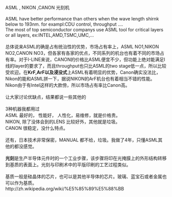 <p>ASML , NIKON ,CANON 光刻机<br /><br />ASML have better performance than others when the wave length shirnk below to 193nm. for exampl:CDU control, throughput ....<br />The most of top semiconductor companys use ASML tool for critical layers or all layers, ex:INTEL,AMD,TSMC,UMC,...<br /><br />总体说来ASML的确是占有统治性的优势，市场占有率上，ASML NO1,NIKON NO2,CANON NO3，但各家有各家的优点，不同系列的机台也有着不同的市场占有率。对于I-LINE来说，CANON的价格比ASML便宜不少，但功能上绝对能满足I线的layer的要求了，而且throughput也只比ASML的two stage低一点，所以比较受欢迎。在<strong>KrF,ArF以及浸没式</strong>上ASML有着明显的优势，Canon确实没法比，Nikon的能和ASML拼一下，据说NIKON的ArF机台也有着相当不错的性能。<br />Nikon由于有Intel这样的大款傍，所以市场占有率比Canon高。<br /><br />让大家讨论优缺点，结果都说一些其他的<br /><br />3种机器我都用过<br />ASML 最好的， 性能好， 人性化，易维修，就是价格贵。<br />NIKON, 除了没体会到的LENS 比较好外，其他就是垃圾。<br />CANON 很稳定，没什么特点。<br /><br />还有，日本技术非常保密，MANUAL 都不给，垃圾。我做了4年，只懂ASML其他的都没感觉。<br /><br /><strong>光刻</strong>是生产半导体元件时的一个工业步骤，该步骤将印在光掩膜上的外形结构转移到基质的表面上。光刻与印刷术中的平版印刷的工艺过程类似。<br /><br />基质一般是硅晶体的芯片，也可以是其他半导体的芯片。玻璃、蓝宝石或者金属也可以作为基质。<br />http://zh.wikipedia.org/wiki/%E5%85%89%E5%88%BB</p>